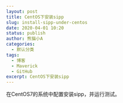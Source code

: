 ```yaml
---
layout: post
title: CentOS下安装sipp
slug: install-sipp-under-centos
date: 2020-04-01 10:20
status: publish
author: 熊猫小A
categories: 
  - 默认分类
tags: 
  - 博客
  - Maverick
  - GitHub
excerpt: CentOS下安装sipp
---
```


在CentOS7的系统中配置安装sipp，并运行测试。
